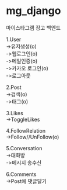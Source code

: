 # mg_django

마이스타그램 장고 백엔드

1.User<br>
->유저생성(o)<br>
->웹로그인(o)<br>
->메일인증(o)<br>
->카카오 로그인(o)<br>
->로그아웃<br>

2.Post<br>
->검색(o)<br>
->태그(o)<br>

3.Likes<br>
->ToggleLikes<br>

4.FollowRelation<br>
->Follow//UnFollow(o)<br>

5.Conversation<br>
->대화방<br>
->메시지 송수신<br>

6.Comments<br>
->Post에 댓글달기 <br>
